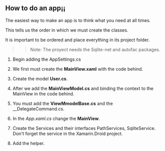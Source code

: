 ## How to do an app¡¡

The easiest way to make an app is to think what you need at all times.

This tells us the order in which we must create the classes.

It is important to be ordered and place everything in its project folder.

>> Note: The proyect needs the Sqlite-net and autofac packages.

1. Begin adding the AppSettings.cs

2. We first must create the __MainView.xaml__ with the code behind.

3. Create the model __User.cs__.

4. After we add the __MainViewModel.cs__ and binding the context to the MainView in the code behind.

5. You must add the __ViewMmodelBase.cs__ and the __DelegateCommand.cs.

6. In the *App.xaml.cs* change the __MainView__.

7. Create the Services and their interfaces PathServices, SqliteService. Don't forget the service in the Xamarin.Droid project.

8. Add the helper. 



